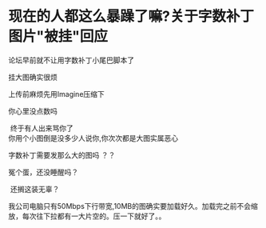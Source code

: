 # 现在的人都这么暴躁了嘛?关于字数补丁图片&quot;被挂&quot;回应


论坛早前就不让用字数补丁小尾巴脚本了<img src="static/image/smiley/yct/022.gif" smilieid="42" border="0" alt="" />

挂大图确实很烦

上传前麻烦先用Imagine压缩下<img src="static/image/smiley/default/lol.gif" smilieid="12" border="0" alt="" />

你心里没点数吗

<img src="static/image/smiley/yct/003.gif" smilieid="50" border="0" alt="" /> 终于有人出来骂你了<br />
你用个小图倒是没多少人说你,你次次都是大图实属恶心

字数补丁需要发那么大的图吗 ？？

冤个蛋，还没睡醒吗？

<img src="static/image/smiley/yct/022.gif" smilieid="42" border="0" alt="" /> 还搁这装无辜？

我公司电脑只有50Mbps下行带宽,10MB的图确实要加载好久。加载完之前不会缩放，每次往下拉都有一大片空的。压一下就好了。。
